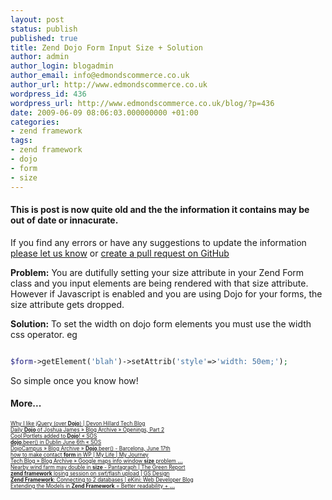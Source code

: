 ```yaml
---
layout: post
status: publish
published: true
title: Zend Dojo Form Input Size + Solution
author: admin
author_login: blogadmin
author_email: info@edmondscommerce.co.uk
author_url: http://www.edmondscommerce.co.uk
wordpress_id: 436
wordpress_url: http://www.edmondscommerce.co.uk/blog/?p=436
date: 2009-06-09 08:06:03.000000000 +01:00
categories:
- zend framework
tags:
- zend framework
- dojo
- form
- size
---
```

<div class="oldpost"><h4>This is post is now quite old and the the information it contains may be out of date or innacurate.</h4>
<p>
If you find any errors or have any suggestions to update the information <a href="http://edmondscommerce.github.io/contact-us/index.html">please let us know</a>
or <a href="https://github.com/edmondscommerce/edmondscommerce.github.io">create a pull request on GitHub</a>
</p>
</div>
<b>Problem:</b>
You are dutifully setting your size attribute in your Zend Form class and you input elements are being rendered with that size attribute. However if Javascript is enabled and you are using Dojo for your forms, the size attribute gets dropped. 

<b>Solution:</b>
To set the width on dojo form elements you must use the width css operator. eg
```php

$form->getElement('blah')->setAttrib('style'=>'width: 50em;');

```

So simple once you know how!
<h4>More...</h4>
			<div style="font-size: .6em;"><a href="http://www.digitalsanctuary.com/tech-blog/general/why-i-like-jquery-over-dojo.html" rel="nofollow">Why I like jQuery (over <b>Dojo</b>) | Devon Hillard Tech Blog</a><br><a href="http://writerjoshuajames.com/dailydojo/?p=1379" rel="nofollow">Daily <b>Dojo</b> of Joshua James » Blog Archive » Openings, Part 2</a><br><a href="http://shaneosullivan.wordpress.com/2009/06/01/cool-portlets-added-to-dojo/" rel="nofollow">Cool Portlets added to <b>Dojo</b>! « SOS</a><br><a href="http://shaneosullivan.wordpress.com/2009/06/05/dojo-beer-in-dublin-june-6th/" rel="nofollow"><b>dojo</b>.beer() in Dublin June 6th « SOS</a><br><a href="http://dojocampus.org/content/2009/05/28/dojobeer-barcelona-june-17th/" rel="nofollow">DojoCampus » Blog Archive » <b>Dojo</b>.beer() - Barcelona, June 17th</a><br><a href="http://witdodo.com/how-to-make-contact-form-in-wp" rel="nofollow">how to make contact <b>form</b> in WP | My Life | My Journey</a><br><a href="http://informationideas.com/news/2009/06/08/google-maps-info-window-size-problem-with-images/" rel="nofollow">Tech Blog » Blog Archive » Google maps info window <b>size</b> problem <b>...</b></a><br><a href="http://www.greenrep.net/nearby-wind-farm-may-double-in-size-pantagraph/" rel="nofollow">Nearby wind farm may double in <b>size</b> - Pantagraph | The Green Report</a><br><a href="http://www.gsdesign.ro/blog/zend-framework-losing-session-on-swfflash-upload/" rel="nofollow"><b>zend framework</b> losing session on swf/flash upload | GS Design</a><br><a href="http://blog.ekini.net/2009/03/04/zend-framework-connecting-to-2-databases/" rel="nofollow"><b>Zend Framework</b>: Connecting to 2 databases | eKini: Web Developer Blog</a><br><a href="http://blog.ekini.net/2009/03/03/extending-the-models-in-zend-framework-better-readability-easier-to-maintain/" rel="nofollow">Extending the Models in <b>Zend Framework</b> = Better readability + <b>...</b></a><br></div>
